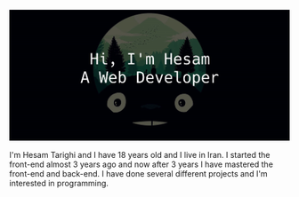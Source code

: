 ![](https://github.com/HesamTarighi/HesamTarighi/blob/main/banner.jpg)

I'm Hesam Tarighi and I have 18 years old and I live in Iran.
I started the front-end almost 3 years ago and now after 3 years I have mastered the front-end and back-end.
I have done several different projects and I'm interested in programming.
